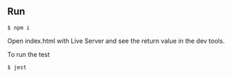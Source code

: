 ## Run

```
$ npm i
```

Open index.html with Live Server and see the return value in the dev tools.

To run the test

```
$ jest
```
